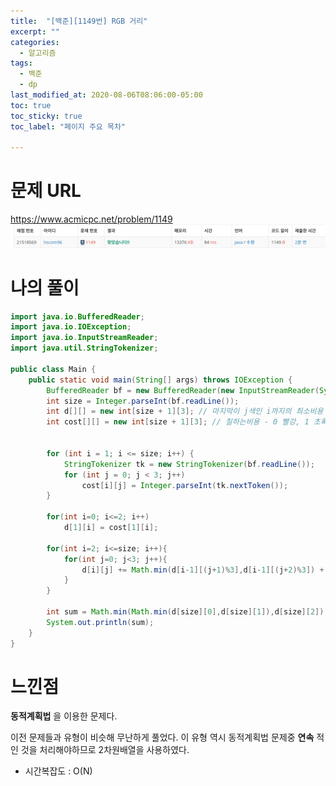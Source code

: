 ```yaml
---
title:  "[백준][1149번] RGB 거리"
excerpt: ""
categories:
  - 알고리즘
tags:
  - 백준
  - dp
last_modified_at: 2020-08-06T08:06:00-05:00
toc: true
toc_sticky: true
toc_label: "페이지 주요 목차"

---
```

# 문제 URL
https://www.acmicpc.net/problem/1149
![boj1149](/images/2020/08/boj1149.png)

# 나의 풀이
```java
import java.io.BufferedReader;
import java.io.IOException;
import java.io.InputStreamReader;
import java.util.StringTokenizer;

public class Main {
    public static void main(String[] args) throws IOException {
        BufferedReader bf = new BufferedReader(new InputStreamReader(System.in));
        int size = Integer.parseInt(bf.readLine());
        int d[][] = new int[size + 1][3]; // 마지막이 j색인 i까지의 최소비용 -  0 빨강, 1 초록, 2 파랑
        int cost[][] = new int[size + 1][3]; // 칠하는비용 - 0 빨강, 1 초록, 2 파랑


        for (int i = 1; i <= size; i++) {
            StringTokenizer tk = new StringTokenizer(bf.readLine());
            for (int j = 0; j < 3; j++)
                cost[i][j] = Integer.parseInt(tk.nextToken());
        }

        for(int i=0; i<=2; i++)
            d[1][i] = cost[1][i];

        for(int i=2; i<=size; i++){
            for(int j=0; j<3; j++){
                d[i][j] += Math.min(d[i-1][(j+1)%3],d[i-1][(j+2)%3]) + cost[i][j];
            }
        }

        int sum = Math.min(Math.min(d[size][0],d[size][1]),d[size][2]);
        System.out.println(sum);
    }
}
```


# 느낀점
__동적계획법__ 을 이용한 문제다.

이전 문제들과 유형이 비슷해 무난하게 풀었다.
이 유형 역시 동적계획법 문제중 __연속__ 적인 것을 처리해야하므로
2차원배열을 사용하였다.

- 시간복잡도 : O(N)
